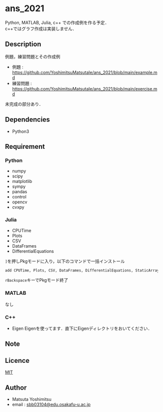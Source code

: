 # ans_2021
Python, MATLAB, Julia, c++ での作成例を作る予定．  
c++ではグラフ作成は実装しません．  


## Description
例題，練習問題とその作成例

* 例題 : <https://github.com/YoshimitsuMatsutaIe/ans_2021/blob/main/example.md>
* 練習問題 : <https://github.com/YoshimitsuMatsutaIe/ans_2021/blob/main/exercise.md>

未完成の部分あり．

## Dependencies

* Python3  

## Requirement

### Python
* numpy
* scipy
* matplotlib
* sympy
* pandas
* control
* opencv
* cvxpy

### Julia
* CPUTime
* Plots
* CSV
* DataFrames
* DifferentialEquations
  
`]`を押しPkgモードに入り，以下のコマンドで一括インストール
```julia
add CPUTime, Plots, CSV, DataFrames, DifferentialEquations, StaticArrays, ArraysOfArrays, ForwardDiff, YAML
```
`rBackspace`キーでPkgモード終了

### MATLAB
なし

### C++
* Eigen
Eigenを使ってます．直下にEigenディレクトリをおいてください．

## Note

## Licence

[MIT](https://github.com/YoshimitsuMatsutaIe/ans_2021/blob/main/LICENSE)

## Author

* Matsuta Yoshimitsu
* email : <sbb03104@edu.osakafu-u.ac.jp>
